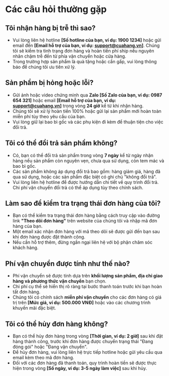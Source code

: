 # Các câu hỏi thường gặp

## Tôi nhận hàng bị trễ thì sao?
- Vui lòng liên hệ hotline **[Số hotline của bạn, ví dụ: 1900 1234]** hoặc gửi email đến **[Email hỗ trợ của bạn, ví dụ: support@cuahang.vn]**. Chúng tôi sẽ kiểm tra tình trạng đơn hàng và hoàn tiền phí ship nếu nguyên nhân chậm trễ đến từ phía vận chuyển hoặc cửa hàng.
- Trong trường hợp sản phẩm là quà tặng hoặc cần gấp, vui lòng thông báo để chúng tôi ưu tiên xử lý.

## Sản phẩm bị hỏng hoặc lỗi?
- Gửi ảnh hoặc video chứng minh qua **Zalo [Số Zalo của bạn, ví dụ: 0987 654 321]** hoặc email **[Email hỗ trợ của bạn, ví dụ: support@cuahang.vn]** trong vòng **24 giờ** kể từ khi nhận hàng.
- Chúng tôi sẽ xử lý hoàn tiền 100% hoặc gửi lại sản phẩm mới hoàn toàn miễn phí tùy theo yêu cầu của bạn.
- Vui lòng giữ lại bao bì gốc và các phụ kiện đi kèm để thuận tiện cho việc đổi trả.

## Tôi có thể đổi trả sản phẩm không?
- Có, bạn có thể đổi trả sản phẩm trong vòng **7 ngày** kể từ ngày nhận hàng nếu sản phẩm còn nguyên vẹn, chưa qua sử dụng, còn tem mác và bao bì gốc.
- Các sản phẩm không áp dụng đổi trả bao gồm: hàng giảm giá, hàng đã qua sử dụng, hoặc các sản phẩm đặc biệt có ghi chú "không đổi trả".
- Vui lòng liên hệ hotline để được hướng dẫn chi tiết về quy trình đổi trả. Chi phí vận chuyển đổi trả có thể áp dụng tùy theo chính sách.

## Làm sao để kiểm tra trạng thái đơn hàng của tôi?
- Bạn có thể kiểm tra trạng thái đơn hàng bằng cách truy cập vào đường link **"Theo dõi đơn hàng"** trên website của chúng tôi và nhập mã đơn hàng của bạn.
- Một email xác nhận đơn hàng với mã theo dõi sẽ được gửi đến bạn sau khi đơn hàng được đặt thành công.
- Nếu cần hỗ trợ thêm, đừng ngần ngại liên hệ với bộ phận chăm sóc khách hàng.

## Phí vận chuyển được tính như thế nào?
- Phí vận chuyển sẽ được tính dựa trên **khối lượng sản phẩm, địa chỉ giao hàng và phương thức vận chuyển** bạn chọn.
- Chi phí cụ thể sẽ hiển thị rõ ràng tại bước thanh toán trước khi bạn hoàn tất đơn hàng.
- Chúng tôi có chính sách **miễn phí vận chuyển** cho các đơn hàng có giá trị trên **[Mức giá, ví dụ: 500.000 VNĐ]** hoặc vào các chương trình khuyến mãi đặc biệt.

## Tôi có thể hủy đơn hàng không?
- Bạn có thể hủy đơn hàng trong vòng **[Thời gian, ví dụ: 2 giờ]** sau khi đặt hàng thành công, trước khi đơn hàng được chuyển trạng thái "Đang đóng gói" hoặc "Đang vận chuyển".
- Để hủy đơn hàng, vui lòng liên hệ trực tiếp hotline hoặc gửi yêu cầu qua email kèm theo mã đơn hàng.
- Đối với các đơn hàng đã thanh toán, quy trình hoàn tiền sẽ được thực hiện trong vòng **[Số ngày, ví dụ: 3-5 ngày làm việc]** sau khi hủy.